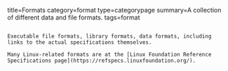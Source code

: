 title=Formats
category=format
type=categorypage
summary=A collection of different data and file formats.
tags=format
~~~~~~

Executable file formats, library formats, data formats, including links to the actual specifications themselves.

Many Linux-related formats are at the [Linux Foundation Reference Specifications page](https://refspecs.linuxfoundation.org/).

